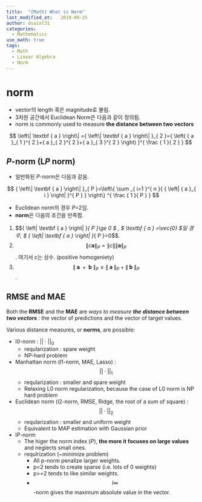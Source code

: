 ```yaml
---
title:  "[Math] What is Norm"
last_modified_at:   2019-09-25
author: dsaint31
categories: 
  - Mathematics
use_math: true
tags: 
  - Math 
  - Linear Algebra
  - Norm
---
```


# norm

* vector의 length 혹은 magnitude로 불림.
* 3차원 공간에서 Euclidean Norm은 다음과 같이 정의됨.
* norm is commonly used to measure **the distance between two vectors**

$$ 
\left\| \textbf { a }  \right\| ={ \left\| \textbf { a }  \right\|  }_{ 2 }={ \left( { a }_{ 1 }^{ 2 }+{ a }_{ 2 }^{ 2 }+{ a }_{ 3 }^{ 2 } \right)  }^{ \frac { 1 }{ 2 }  } 
$$

## *P*-norm (L*P* norm)
* 일반화된 *P*-norm은 다음과 같음.

$$ 
{ \left\| \textbf { a }  \right\|  }_{ P }=\left\{ \sum _{ i=1 }^{ n }{ { \left| { a }_{ i } \right|  }^{ P } }  \right\} ^{ \frac { 1 }{ P }  }
$$

* Euclidean norm의 경우 $P$=2임.
* **norm**은 다음의 조건을 만족함.
1. $${ \left\| \textbf { a }  \right\|  }_{ P }\ge 0 $ , $ \textbf { a } =\vec{0} $일 경우, $ { \left\| \textbf { a }  \right\|  }_{ P }=0$$.
2. $${ \left\| c \textbf{a} \right\| }_P = \left\| c \right\| { \left\| \textbf{a} \right\| }_{P}$$. 여기서 c는 상수. (positive homogeniety)
3. $${ \left\| \textbf { a } +\textbf { b }  \right\|  }_{ P }\le { \left\| \textbf { a }  \right\|  }_{ P }+{ \left\| \textbf { b }  \right\|  }_{ P }$$.


## RMSE and MAE

Both the **RMSE** and the **MAE** are *ways to measure **the distance between two vectors*** : the vector of predictions and the vector of target values. 

Various distance measures, or **norms**, are possible:

* l0-norm : $|| \cdot ||_0$
  * reqularization : spare weight 
  * NP-hard problem
* Manhattan norm (l1-norm, MAE, Lasso) : $$|| \cdot ||_1$$
  * reqularization : smaller and spare weight 
  * Relaxing L0 norm regularization, because the case of L0 norm is NP hard problem
* Euclidean norm (l2-norm, RMSE, Ridge, the root of a sum of square) : $$|| \cdot ||_2$$
  * reqularization : smaller and uniform weight 
  * Equivalent to MAP estimation with Gaussian prior 
* l*P*-norm
  * The higer the norm index (*P*), **the more it focuses on large values** and neglects small ones.
  * requlrization (~minimize problem)
    * All p-norm penalize larger weights.
    * p<2 tends to create sparse (i.e. lots of 0 weights)
    * p>=2 tends to like similar weights.
    * $$l\infty$$-norm gives the maximum absolute value in the vector.
